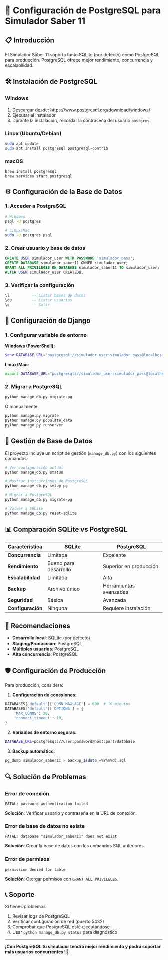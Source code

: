 # 🐘 Configuración de PostgreSQL para Simulador Saber 11

## 📋 Introducción

El Simulador Saber 11 soporta tanto SQLite (por defecto) como PostgreSQL para producción. PostgreSQL ofrece mejor rendimiento, concurrencia y escalabilidad.

## 🛠️ Instalación de PostgreSQL

### Windows
1. Descargar desde: https://www.postgresql.org/download/windows/
2. Ejecutar el instalador
3. Durante la instalación, recordar la contraseña del usuario `postgres`

### Linux (Ubuntu/Debian)
```bash
sudo apt update
sudo apt install postgresql postgresql-contrib
```

### macOS
```bash
brew install postgresql
brew services start postgresql
```

## ⚙️ Configuración de la Base de Datos

### 1. Acceder a PostgreSQL
```bash
# Windows
psql -U postgres

# Linux/Mac
sudo -u postgres psql
```

### 2. Crear usuario y base de datos
```sql
CREATE USER simulador_user WITH PASSWORD 'simulador_pass';
CREATE DATABASE simulador_saber11 OWNER simulador_user;
GRANT ALL PRIVILEGES ON DATABASE simulador_saber11 TO simulador_user;
ALTER USER simulador_user CREATEDB;
```

### 3. Verificar la configuración
```sql
\l          -- Listar bases de datos
\du         -- Listar usuarios
\q          -- Salir
```

## 🔧 Configuración de Django

### 1. Configurar variable de entorno

**Windows (PowerShell):**
```powershell
$env:DATABASE_URL="postgresql://simulador_user:simulador_pass@localhost:5432/simulador_saber11"
```

**Linux/Mac:**
```bash
export DATABASE_URL="postgresql://simulador_user:simulador_pass@localhost:5432/simulador_saber11"
```

### 2. Migrar a PostgreSQL
```bash
python manage_db.py migrate-pg
```

O manualmente:
```bash
python manage.py migrate
python manage.py populate_data
python manage.py runserver
```

## 🔄 Gestión de Base de Datos

El proyecto incluye un script de gestión (`manage_db.py`) con los siguientes comandos:

```bash
# Ver configuración actual
python manage_db.py status

# Mostrar instrucciones de PostgreSQL
python manage_db.py setup-pg

# Migrar a PostgreSQL
python manage_db.py migrate-pg

# Volver a SQLite
python manage_db.py reset-sqlite
```

## 📊 Comparación SQLite vs PostgreSQL

| Característica | SQLite | PostgreSQL |
|----------------|--------|------------|
| **Concurrencia** | Limitada | Excelente |
| **Rendimiento** | Bueno para desarrollo | Superior en producción |
| **Escalabilidad** | Limitada | Alta |
| **Backup** | Archivo único | Herramientas avanzadas |
| **Seguridad** | Básica | Avanzada |
| **Configuración** | Ninguna | Requiere instalación |

## 🚀 Recomendaciones

- **Desarrollo local**: SQLite (por defecto)
- **Staging/Producción**: PostgreSQL
- **Múltiples usuarios**: PostgreSQL
- **Alta concurrencia**: PostgreSQL

## 🛡️ Configuración de Producción

Para producción, considera:

1. **Configuración de conexiones**:
```python
DATABASES['default']['CONN_MAX_AGE'] = 600  # 10 minutos
DATABASES['default']['OPTIONS'] = {
    'MAX_CONNS': 20,
    'connect_timeout': 10,
}
```

2. **Variables de entorno seguras**:
```bash
DATABASE_URL=postgresql://user:password@host:port/database
```

3. **Backup automático**:
```bash
pg_dump simulador_saber11 > backup_$(date +%Y%m%d).sql
```

## 🔍 Solución de Problemas

### Error de conexión
```
FATAL: password authentication failed
```
**Solución**: Verificar usuario y contraseña en la URL de conexión.

### Error de base de datos no existe
```
FATAL: database "simulador_saber11" does not exist
```
**Solución**: Crear la base de datos con los comandos SQL anteriores.

### Error de permisos
```
permission denied for table
```
**Solución**: Otorgar permisos con `GRANT ALL PRIVILEGES`.

## 📞 Soporte

Si tienes problemas:
1. Revisar logs de PostgreSQL
2. Verificar configuración de red (puerto 5432)
3. Comprobar que PostgreSQL esté ejecutándose
4. Usar `python manage_db.py status` para diagnóstico

---

**¡Con PostgreSQL tu simulador tendrá mejor rendimiento y podrá soportar más usuarios concurrentes!** 🚀